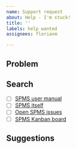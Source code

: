 ```yaml
---
name: Support request
about: Help - I'm stuck!
title: ''
labels: help wanted
assignees: florianm

---
```


## Problem
<!-- What are you trying to do? -->

## Search
<!-- Where did you look for help? -->
- [ ] [SPMS user manual](https://sdis.readthedocs.io/)
- [ ] [SPMS itself](https://scienceprojects.dbca.wa.gov.au/)
- [ ] [Open SPMS issues](https://github.com/dbca-wa/sdis/issues)
- [ ] [SPMS Kanban board](https://github.com/dbca-wa/sdis/projects/1)

## Suggestions
<!-- What is unintuitive? Where should we add or improve labels, guidance, documentation, tutorials? -->
